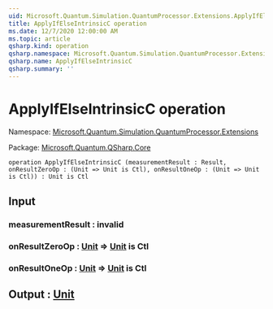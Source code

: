 ```yaml
---
uid: Microsoft.Quantum.Simulation.QuantumProcessor.Extensions.ApplyIfElseIntrinsicC
title: ApplyIfElseIntrinsicC operation
ms.date: 12/7/2020 12:00:00 AM
ms.topic: article
qsharp.kind: operation
qsharp.namespace: Microsoft.Quantum.Simulation.QuantumProcessor.Extensions
qsharp.name: ApplyIfElseIntrinsicC
qsharp.summary: ''
---
```


# ApplyIfElseIntrinsicC operation

Namespace: [Microsoft.Quantum.Simulation.QuantumProcessor.Extensions](xref:Microsoft.Quantum.Simulation.QuantumProcessor.Extensions)

Package: [Microsoft.Quantum.QSharp.Core](https://nuget.org/packages/Microsoft.Quantum.QSharp.Core)




```qsharp
operation ApplyIfElseIntrinsicC (measurementResult : Result, onResultZeroOp : (Unit => Unit is Ctl), onResultOneOp : (Unit => Unit is Ctl)) : Unit is Ctl
```


## Input

### measurementResult : __invalid<Result>__




### onResultZeroOp : [Unit](xref:microsoft.quantum.lang-ref.unit) => [Unit](xref:microsoft.quantum.lang-ref.unit)  is Ctl




### onResultOneOp : [Unit](xref:microsoft.quantum.lang-ref.unit) => [Unit](xref:microsoft.quantum.lang-ref.unit)  is Ctl





## Output : [Unit](xref:microsoft.quantum.lang-ref.unit)

